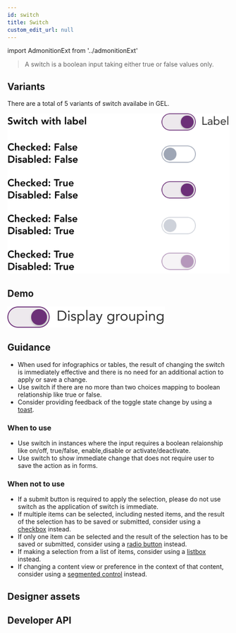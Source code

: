 ```yaml
---
id: switch
title: Switch
custom_edit_url: null
---
```


import AdmonitionExt from '../admonitionExt'

> A switch is a boolean input taking either true or false values only.


## Variants

There are a total of 5 variants of switch availabe in GEL. 

![Switch types](img/switch-types.svg)


## Demo

![Switch demo](img/switch-demo.svg)


## Guidance

* When used for infographics or tables, the result of changing the switch is immediately effective and there is no need for an additional action to apply or save a change.
* Use switch if there are no more than two choices mapping to boolean relationship like true or false.
* Consider providing feedback of the toggle state change by using a [toast](../message/toast.md).


### When to use

* Use switch in instances where the input requires a boolean relaionship like on/off, true/false, enable,disable or activate/deactivate.
* Use switch to show immediate change that does not require user to save the action as in forms.

### When not to use

* If a submit button is required to apply the selection, please do not use switch as the application of switch is immediate.
* If multiple items can be selected, including nested items, and the result of the selection has to be saved or submitted, consider using a [checkbox](checkbox.md) instead.
* If only one item can be selected and the result of the selection has to be saved or submitted, consider using a [radio button](radio.md) instead.
* If making a selection from a list of items, consider using a [listbox](listbox.md) instead.
* If changing a content view or preference in the context of that content, consider using a [segmented control](../control-buttons/segmented-control.md) instead.


## Designer assets

<AdmonitionExt type="figma" url="https://www.figma.com/file/kzLxtqv6YGL0wotiqzgEo4/GEL-UI-Doc?node-id=696%3A98031" />


## Developer API

<AdmonitionExt type="vue" url="https://primefaces.org/primevue/radiobutton" />